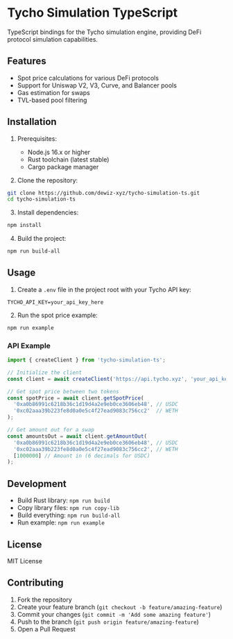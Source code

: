 # Tycho Simulation TypeScript

TypeScript bindings for the Tycho simulation engine, providing DeFi protocol simulation capabilities.

## Features

- Spot price calculations for various DeFi protocols
- Support for Uniswap V2, V3, Curve, and Balancer pools
- Gas estimation for swaps
- TVL-based pool filtering

## Installation

1. Prerequisites:
   - Node.js 16.x or higher
   - Rust toolchain (latest stable)
   - Cargo package manager

2. Clone the repository:
```bash
git clone https://github.com/dewiz-xyz/tycho-simulation-ts.git
cd tycho-simulation-ts
```

3. Install dependencies:
```bash
npm install
```

4. Build the project:
```bash
npm run build-all
```

## Usage

1. Create a `.env` file in the project root with your Tycho API key:
```env
TYCHO_API_KEY=your_api_key_here
```

2. Run the spot price example:
```bash
npm run example
```

### API Example

```typescript
import { createClient } from 'tycho-simulation-ts';

// Initialize the client
const client = await createClient('https://api.tycho.xyz', 'your_api_key');

// Get spot price between two tokens
const spotPrice = await client.getSpotPrice(
  '0xa0b86991c6218b36c1d19d4a2e9eb0ce3606eb48', // USDC
  '0xc02aaa39b223fe8d0a0e5c4f27ead9083c756cc2'  // WETH
);

// Get amount out for a swap
const amountsOut = await client.getAmountOut(
  '0xa0b86991c6218b36c1d19d4a2e9eb0ce3606eb48', // USDC
  '0xc02aaa39b223fe8d0a0e5c4f27ead9083c756cc2', // WETH
  [1000000] // Amount in (6 decimals for USDC)
);
```

## Development

- Build Rust library: `npm run build`
- Copy library files: `npm run copy-lib`
- Build everything: `npm run build-all`
- Run example: `npm run example`

## License

MIT License

## Contributing

1. Fork the repository
2. Create your feature branch (`git checkout -b feature/amazing-feature`)
3. Commit your changes (`git commit -m 'Add some amazing feature'`)
4. Push to the branch (`git push origin feature/amazing-feature`)
5. Open a Pull Request 